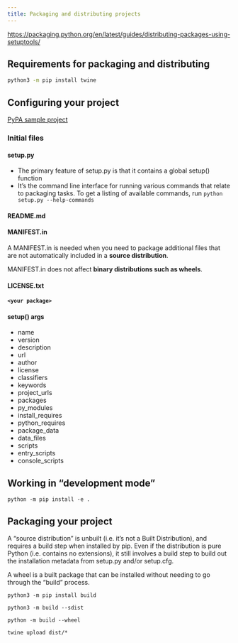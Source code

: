 ```yaml
---
title: Packaging and distributing projects
---
```


<https://packaging.python.org/en/latest/guides/distributing-packages-using-setuptools/>

## Requirements for packaging and distributing

```bash
python3 -m pip install twine
```

## Configuring your project

[PyPA sample project](https://github.com/pypa/sampleproject)

### Initial files

#### setup.py
- The primary feature of setup.py is that it contains a global setup() function
- It’s the command line interface for running various commands that relate to packaging tasks. To get a listing of available commands, run `python setup.py --help-commands`

#### README.md

#### MANIFEST.in

A MANIFEST.in is needed when you need to package additional files that are not automatically included in a **source distribution**.

MANIFEST.in does not affect **binary distributions such as wheels**.

#### LICENSE.txt

#### `<your package>`

#### setup() args

- name
- version
- description
- url
- author
- license
- classifiers
- keywords
- project_urls
- packages
- py_modules
- install_requires
- python_requires
- package_data
- data_files
- scripts
- entry_scripts
- console_scripts

## Working in “development mode”

```
python -m pip install -e .
```

## Packaging your project

A “source distribution” is unbuilt (i.e. it’s not a Built Distribution), and requires a build step when installed by pip. Even if the distribution is pure Python (i.e. contains no extensions), it still involves a build step to build out the installation metadata from setup.py and/or setup.cfg.

A wheel is a built package that can be installed without needing to go through the “build” process.

```
python3 -m pip install build

python3 -m build --sdist

python -m build --wheel

twine upload dist/*
```
